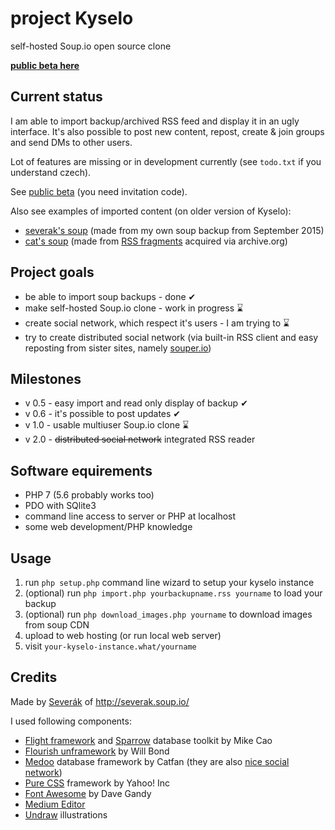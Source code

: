 # project Kyselo

self-hosted Soup.io open source clone

**[public beta here](https://kyselo-beta.svita.cz/)**

## Current status

I am able to import backup/archived RSS feed and display it in an ugly interface. It's also possible to post new content, repost, create & join groups and send DMs to other users.

Lot of features are missing or in development currently (see `todo.txt` if you understand czech).

See [public beta](https://kyselo-beta.svita.cz/all) (you need invitation code).

Also see examples of imported content (on older version of Kyselo):

 - [severak's soup](http://resoup.svita.cz/severak) (made from my own soup backup from September 2015)
 - [cat's soup](http://resoup.svita.cz/cats) (made from [RSS fragments](http://web.archive.org/web/*/http://cats.soup.io/rss) acquired via archive.org)

## Project goals

 - be able to import soup backups - done ✔ 
 - make self-hosted Soup.io clone - work in progress ⌛ 
 - create social network, which respect it's users - I am trying to ⌛ 
 - try to create distributed social network (via built-in RSS client and easy reposting from sister sites, namely [souper.io]())
 
## Milestones

 - v 0.5 - easy import and read only display of backup ✔ 
 - v 0.6 - it's possible to post updates ✔ 
 - v 1.0 - usable multiuser Soup.io clone ⌛ 
 - v 2.0 - ~~distributed social network~~ integrated RSS reader

## Software equirements

 - PHP 7 (5.6 probably works too)
 - PDO with SQlite3
 - command line access to server or PHP at localhost
 - some web development/PHP knowledge

## Usage

1. run `php setup.php` command line wizard to setup your kyselo instance
2. (optional) run `php import.php yourbackupname.rss yourname` to load your backup
3. (optional) run `php download_images.php yourname` to download images from soup CDN
4. upload to web hosting (or run local web server)
5. visit `your-kyselo-instance.what/yourname`

## Credits

Made by [Severák](https://severak.neocities.org) of http://severak.soup.io/

I used following components:

 - [Flight framework](http://flightphp.com) and [Sparrow](https://github.com/mikecao/sparrow) database toolkit by Mike Cao
 - [Flourish unframework](http://flourishlib.com) by Will Bond
 - [Medoo](http://medoo.in) database framework by Catfan (they are also [nice social network](https://catfan.me/))
 - [Pure CSS](https://purecss.io) framework by Yahoo! Inc
 - [Font Awesome](http://fontawesome.io) by Dave Gandy
 - [Medium Editor](https://yabwe.github.io/medium-editor/)
 - [Undraw](https://undraw.co/) illustrations
 